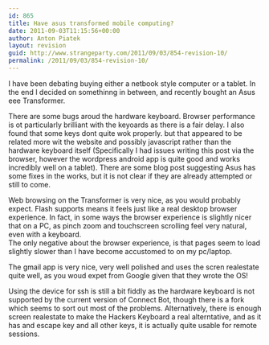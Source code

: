 ```yaml
---
id: 865
title: Have asus transformed mobile computing?
date: 2011-09-03T11:15:56+00:00
author: Anton Piatek
layout: revision
guid: http://www.strangeparty.com/2011/09/03/854-revision-10/
permalink: /2011/09/03/854-revision-10/
---
```

I have been debating buying either a netbook style computer or a tablet. In the end I decided on somethinng in between, and recently bought an Asus eee Transformer.

There are some bugs aroud the hardware keyboard. Browser performance is ot particularly brilliant with the keyoards as there is a fair delay. I also found that some keys dont quite wok properly. but that appeared to be related more wit the website and possibly javascript rather than the hardware keyboard itself (Specifically I had issues writing this post via the browser, however the wordpress android app is quite good and works incredibly well on a tablet). There are some blog post suggesting Asus has some fixes in the works, but it is not clear if they are already attempted or still to come.

Web browsing on the Transformer is very nice, as you would probably expect. Flash supports means it feels just like a real desktop browser experience. In fact, in some ways the browser experience is slightly nicer that on a PC, as pinch zoom and touchscreen scrolling feel very natural, even with a keyboard.  
The only negative about the browser experience, is that pages seem to load slightly slower than I have become accustomed to on my pc/laptop.

The gmail app is very nice, very well polished and uses the scren realestate quite well, as you woud expet from Google given that they wrote the OS!

Using the device for ssh is still a bit fiddly as the hardware keyboard is not supported by the current version of Connect Bot, though there is a fork which seems to sort out most of the problems. Alternatively, there is enough screen realestate to make the Hackers Keyboard a real alterntative, and as it has and escape key and all other keys, it is actually quite usable for remote sessions.